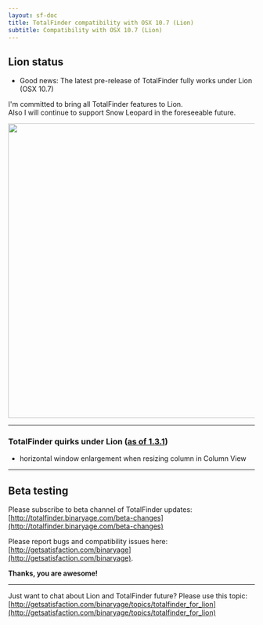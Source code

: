 ```yaml
---
layout: sf-doc
title: TotalFinder compatibility with OSX 10.7 (Lion)
subtitle: Compatibility with OSX 10.7 (Lion)
---
```


## Lion status

* Good news: The latest pre-release of TotalFinder fully works under Lion (OSX 10.7)

I'm committed to bring all TotalFinder features to Lion.<br/>Also I will continue to support Snow Leopard in the foreseeable future.

<img src="http://dl.dropbox.com/u/559047/totalfinder-on-lion.png" width="600">

---

### TotalFinder quirks under Lion ([as of 1.3.1](/beta-changes))

* horizontal window enlargement when resizing column in Column View

---

## Beta testing

Please subscribe to beta channel of TotalFinder updates:<br>
[http://totalfinder.binaryage.com/beta-changes](http://totalfinder.binaryage.com/beta-changes)

Please report bugs and compatibility issues here: [http://getsatisfaction.com/binaryage](http://getsatisfaction.com/binaryage).

**Thanks, you are awesome!**

---

Just want to chat about Lion and TotalFinder future? Please use this topic:
[http://getsatisfaction.com/binaryage/topics/totalfinder_for_lion](http://getsatisfaction.com/binaryage/topics/totalfinder_for_lion)